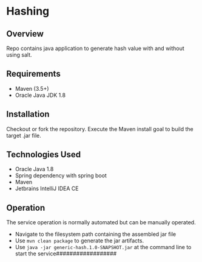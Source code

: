 # Hashing

## Overview

Repo contains java application to generate hash value with and without using salt.

## Requirements

  * Maven (3.5+)
  * Oracle Java JDK 1.8
  
## Installation

Checkout or fork the repository. Execute the Maven install goal to build the target .jar file.

## Technologies Used

  * Oracle Java 1.8
  * Spring dependency with spring boot
  * Maven
  * Jetbrains IntelliJ IDEA CE
  
## Operation

The service operation is normally automated but can be manually operated.

  * Navigate to the filesystem path containing the assembled jar file
  * Use `mvn clean package` to generate the jar artifacts.
  * Use `java -jar generic-hash.1.0-SNAPSHOT.jar` at the command line to start the service##################
   
